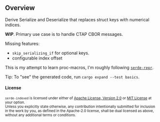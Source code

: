## Overview

Derive Serialize and Deserialize that replaces struct keys with numerical indices.

**WIP**. Primary use case is to handle CTAP CBOR messages.

Missing features:
- `skip_serializing_if` for optional keys.
- configurable index offset

This is my attempt to learn proc-macros, I'm roughly following [`serde-repr`][serde-repr].

Tip: To "see" the generated code, run `cargo expand --test basics`.

[serde-repr]: https://github.com/dtolnay/serde-repr

#### License

<sup>`serde-indexed` is licensed under either of [Apache License, Version 2.0](LICENSE-APACHE) or [MIT License](LICENSE-MIT) at your option.</sup>
<br>
<sub>Unless you explicitly state otherwise, any contribution intentionally submitted for inclusion in the work by you, as defined in the Apache-2.0 license, shall be dual licensed as above, without any additional terms or conditions.</sub>
